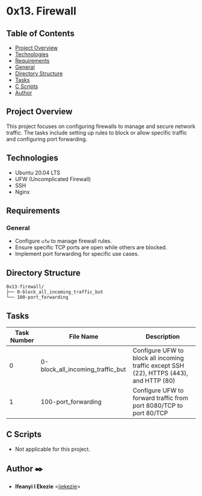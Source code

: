 # 0x13. Firewall

## Table of Contents
- [Project Overview](#project-overview)
- [Technologies](#technologies)
- [Requirements](#requirements)
- [General](#general)
- [Directory Structure](#directory-structure)
- [Tasks](#tasks)
- [C Scripts](#c-scripts)
- [Author](#author)

## Project Overview
This project focuses on configuring firewalls to manage and secure network traffic. The tasks include setting up rules to block or allow specific traffic and configuring port forwarding.

## Technologies
- Ubuntu 20.04 LTS
- UFW (Uncomplicated Firewall)
- SSH
- Nginx

## Requirements
### General
- Configure `ufw` to manage firewall rules.
- Ensure specific TCP ports are open while others are blocked.
- Implement port forwarding for specific use cases.

## Directory Structure
```
0x13-firewall/
├── 0-block_all_incoming_traffic_but
└── 100-port_forwarding
```

## Tasks
| Task Number | File Name                      | Description                                                                            |
|-------------|---------------------------------|----------------------------------------------------------------------------------------|
| 0           | 0-block_all_incoming_traffic_but| Configure UFW to block all incoming traffic except SSH (22), HTTPS (443), and HTTP (80)|
| 1           | 100-port_forwarding             | Configure UFW to forward traffic from port 8080/TCP to port 80/TCP                      |

## C Scripts
- Not applicable for this project.

## Author :black_nib:
* **Ifeanyi I Ekezie** <[iiekezie](https://github.com/iiekezie)>


